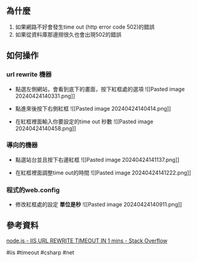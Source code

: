 
## 為什麼

1. 如果網路不好會發生time out (http error code 502)的錯誤
2. 如果從資料庫那邊撈很久也會出現502的錯誤

## 如何操作

### url rewrite 機器

* 點選左側網站，會看到底下的畫面，按下紅框處的選項
![[Pasted image 20240424140331.png]]

* 點進來後按下右側紅框
![[Pasted image 20240424140414.png]]

* 在紅框裡面輸入你要設定的time out 秒數
![[Pasted image 20240424140458.png]]
### 導向的機器

* 點選站台並且按下右邊紅框
![[Pasted image 20240424141137.png]]

* 在紅框裡面調整time out的時間
![[Pasted image 20240424141222.png]]

### 程式的web.config

* 修改紅框處的設定 **單位是秒**
![[Pasted image 20240424140911.png]]

## 參考資料
[node.js - IIS URL REWRITE TIMEOUT IN 1 mins - Stack Overflow](https://stackoverflow.com/questions/71939514/iis-url-rewrite-timeout-in-1-mins)

#iis #timeout #csharp #net 